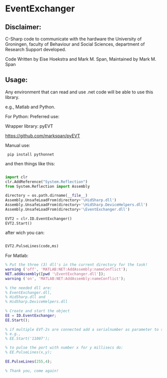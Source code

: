 # EventExchanger

## Disclaimer:

C-Sharp code to communicate with the hardware the University of Groningen,
faculty of Behaviour and Social Sciences, department of Research Support developed.

Code Written by Eise Hoekstra and Mark M. Span, Maintained by Mark M. Span

## Usage:

Any environment that can read and use .net code will be able to use this library.

e.g., Matlab and Python.

For Python:
Preferred use:

Wrapper library: pyEVT

https://github.com/markspan/pyEVT

Manual use:
```
 pip install pythonnet
```
and then things like this:

``` python

import clr
clr.AddReference("System.Reflection")
from System.Reflection import Assembly
            
directory = os.path.dirname(__file__)
Assembly.UnsafeLoadFrom(directory+'\HidSharp.dll')
Assembly.UnsafeLoadFrom(directory+'\HidSharp.DeviceHelpers.dll')
Assembly.UnsafeLoadFrom(directory+'\EventExchanger.dll')
            
EVT2 = clr.ID.EventExchanger()
EVT2.Start()
```

after wich you can:

``` python

EVT2.PulseLines(code,ms)

```

For Matlab:

``` matlab
% Put the three (3) dll's in the current directory for the task!
warning ('off', 'MATLAB:NET:AddAssembly:nameConflict');
NET.addAssembly([pwd '\EventExchanger.dll']);
warning ('on', 'MATLAB:NET:AddAssembly:nameConflict');
 
% the needed dll are:
% EventExchanger.dll,
% HidSharp.dll and
% HidSharp.DeviceHelpers.dll
 
% Create and start the object
EE = ID.EventExchanger;
EE.Start();
 
% if multiple EVT-2s are connected add a serialnumber as parameter to start
% e.g.,
% EE.Start('11007');

% to pulse the port with number x for y millisecs do:
% EE.PulseLines(x,y);
 
EE.PulseLines(255,4);
 
% Thank you, come again!
```
